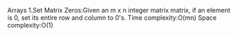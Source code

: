 Arrays
		1.Set Matrix Zeros:Given an m x n integer matrix matrix, if an element is 0, set its entire row and column to 0's.
		Time complexity:O(mn)
		Space complexity:O(1)
  
